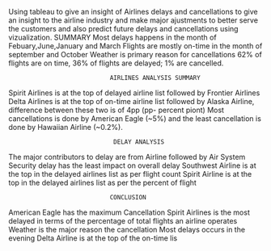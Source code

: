 Using tableau to give an insight of Airlines delays and cancellations to give an insight to the airline industry and make major ajustments to better serve the customers and also predict future delays and cancellations using vizualization.
                                  SUMMARY
 Most delays happens in the month of Febuary,June,January and March
 Flights are mostly on-time in the month of september and October
 Weather is primary reason for cancellations
 62% of flights are on time, 36% of flights are delayed; 1% are cancelled.
                                
                                AIRLINES ANALYSIS SUMMARY
                                
Spirit Airlines is at the top of delayed airline list followed by Frontier Airlines
Delta Airlines is at the top of on-time airline list followed by Alaska Airline,
difference between these two is of 4pp (pp- percent piont)
Most cancellations is done by American Eagle (~5%) and the least cancellation is done by Hawaiian Airline (~0.2%).

                                 DELAY ANALYSIS

The major contributors to delay are from Airline  followed by Air System
Security delay has the least impact on overall delay
Southwest Airline is at the top in the delayed airlines list as per flight count 
Spirit Airline is at the top in the delayed airlines list as per the percent of flight 

                                CONCLUSION
 American Eagle has the maximum Cancellation
 Spirit Airlines is the most delayed in terms of the percentage of total flights an airline operates
 Weather is the major reason the cancellation 
 Most delays occurs in  the evening
 Delta Airline is at the top of the on-time lis
